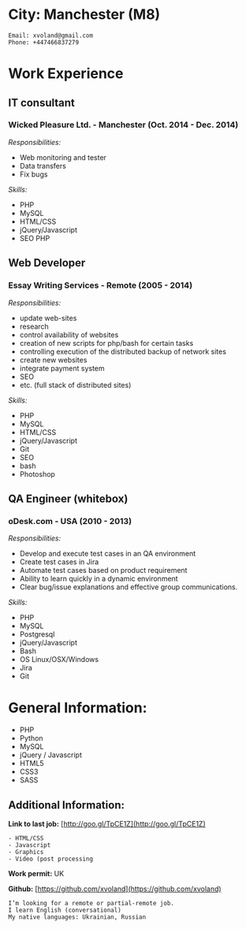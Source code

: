 # City: Manchester (M8)

	Email: xvoland@gmail.com
	Phone: +447466837279

# Work Experience

## IT consultant
### Wicked Pleasure Ltd. - Manchester (Oct. 2014 - Dec. 2014)

*Responsibilities:*

- Web monitoring and tester
- Data transfers
- Fix bugs

*Skills:*

- PHP
- MySQL
- HTML/CSS
- jQuery/Javascript
- SEO PHP

## Web Developer
### Essay Writing Services - Remote (2005 - 2014)

*Responsibilities:*

- update web-sites
- research
- control availability of websites
- creation of new scripts for php/bash for certain tasks
- controlling execution of the distributed backup of network sites
- create new websites
- integrate payment system
- SEO
- etc. (full stack of distributed sites)

*Skills:*

- PHP
- MySQL
- HTML/CSS
- jQuery/Javascript
- Git
- SEO
- bash
- Photoshop

## QA Engineer (whitebox)
### oDesk.com - USA (2010 - 2013)

*Responsibilities:*

- Develop and execute test cases in an QA environment
- Create test cases in Jira
- Automate test cases based on product requirement 
- Ability to learn quickly in a dynamic environment
- Clear bug/issue explanations and effective group communications.

*Skills:*

- PHP
- MySQL
- Postgresql
- jQuery/Javascript
- Bash
- OS Linux/OSX/Windows
- Jira
- Git


# General Information:

- PHP
- Python
- MySQL
- jQuery / Javascript
- HTML5
- CSS3
- SASS

## Additional Information:
**Link to last job:** [http://goo.gl/TpCE1Z](http://goo.gl/TpCE1Z)
	
	- HTML/CSS
	- Javascript
	- Graphics
	- Video (post processing

**Work permit:** UK

**Github:** [https://github.com/xvoland](https://github.com/xvoland)

	I’m looking for a remote or partial-remote job.
	I learn English (conversational)
	My native languages: Ukrainian, Russian
